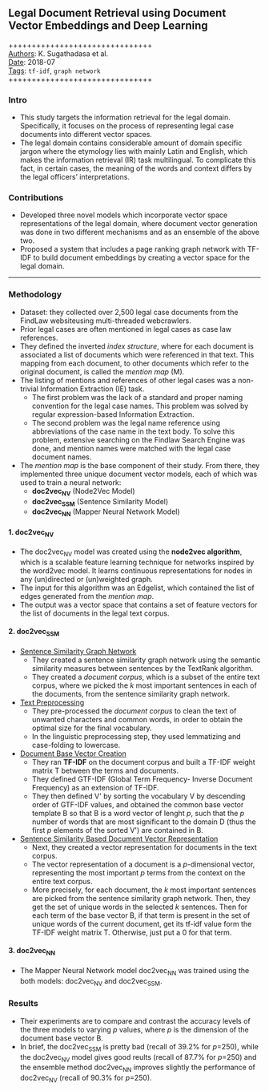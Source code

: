 ## Legal Document Retrieval using Document Vector Embeddings and Deep Learning

+++++++++++++++++++++++++++++++  
<ins>Authors</ins>: K. Sugathadasa et al.  
<ins>Date</ins>: 2018-07  
<ins>Tags</ins>: `tf-idf`, `graph network`  
+++++++++++++++++++++++++++++++  


### Intro

- This study targets the information retrieval for the legal domain. Specifically, it focuses on the process of representing legal case documents into different vector spaces.
- The legal domain contains considerable amount of domain specific jargon where the etymology lies with mainly Latin and English, which makes the information retrieval (IR) task multilingual. To complicate this fact, in certain cases, the meaning of the words and context differs by the legal officers’ interpretations.


### Contributions

- Developed three novel models which incorporate vector space representations of the legal domain, where document vector generation was done in two different mechanisms and as an ensemble of the above two.
- Proposed a system that includes a page ranking graph network with TF-IDF to build document embeddings by creating a vector space for the legal domain. 


***

### Methodology

- Dataset: they collected over 2,500 legal case documents from the FindLaw websiteusing multi-threaded webcrawlers.
- Prior legal cases are often mentioned in legal cases as case law references.
- They defined the inverted *index structure*, where for each document is associated a list of documents which were referenced in that text. This mapping from each document, to other documents which refer to the original document, is called the *mention map* (M).
- The listing of mentions and references of other legal cases was a non-trivial Information Extraction (IE) task. 
  - The first problem was the lack of a standard and proper naming convention for the legal case names. This problem was solved by regular expression-based Information Extraction.
  - The second problem was the legal name reference using abbreviations of the case name in the text body. To solve this problem, extensive searching on the Findlaw Search Engine was done, and mention names were matched with the legal case document names.
- The *mention map* is the base component of their study. From there, they implemented three unique document vector models, each of which was used to train a neural network:
  - **doc2vec<sub>NV</sub>** (Node2Vec Model) 
  - **doc2vec<sub>SSM</sub>** (Sentence Similarity Model)
  - **doc2vec<sub>NN</sub>** (Mapper Neural Network Model) 


#### 1. doc2vec<sub>NV</sub>

- The doc2vec<sub>NV</sub> model was created using the **node2vec algorithm**, which is a scalable feature learning technique for networks inspired by the word2vec model. It learns continuous representations for nodes in any (un)directed or (un)weighted graph.
- The input for this algorithm was an Edgelist, which contained the list of edges generated from the *mention map*.
- The output was a vector space that contains a set of feature vectors for the list of documents in the legal text corpus.


#### 2. doc2vec<sub>SSM</sub>
- <ins>Sentence Similarity Graph Network</ins>
  - They created a sentence similarity graph network using the semantic similarity measures between sentences by the TextRank algorithm.
  - They created a *document corpus*, which is a subset of the entire text corpus, where we picked the *k* most important sentences in each of the documents, from the sentence similarity graph network.
- <ins>Text Preprocessing</ins>
  - They pre-processed the *document corpus* to clean the text of unwanted characters and common words, in order to obtain the optimal size for the final vocabulary.
  - In the linguistic preprocessing step, they used lemmatizing and case-folding to lowercase.
- <ins>Document Base Vector Creation</ins>
  - They ran **TF-IDF** on the document corpus and built a TF-IDF weight matrix T between the terms and documents.
  - They defined GTF-IDF (Global Term Frequency- Inverse Document Frequency) as an extension of TF-IDF.
  - They then defined V' by sorting the vocabulary V by descending order of GTF-IDF values, and obtained the common base vector template B so that B is a word vector of lenght *p*, such that the *p* number of words that are most significant to the domain D (thus the first *p* elements of the sorted V') are contained in B.
- <ins>Sentence Similarity Based Document Vector Representation</ins>
  - Next, they created a vector representation for documents in the text corpus.
  - The vector representation of a document is a *p*-dimensional vector, representing the most important *p* terms from the context on the entire text corpus.
  - More precisely, for each document, the *k* most important sentences are picked from the sentence similarity graph network. Then, they get the set of unique words in the selected *k* sentences. Then for each term of the base vector B, if that term is present in the set of unique words of the current document, get its tf-idf value form the TF-IDF weight matrix T. Otherwise, just put a 0 for that term.
  
  
#### 3. doc2vec<sub>NN</sub>
- The Mapper Neural Network model doc2vec<sub>NN</sub> was trained using the both models: doc2vec<sub>NV</sub> and doc2vec<sub>SSM</sub>.


### Results

- Their experiments are to compare and contrast the accuracy levels of the three models to varying *p* values, where *p* is the dimension of the document base vector B.
- In brief, the doc2vec<sub>SSM</sub> is pretty bad (recall of 39.2% for *p*=250), while the doc2vec<sub>NV</sub> model gives good reults (recall of 87.7% for *p*=250) and the ensemble method doc2vec<sub>NN</sub> improves slightly the performance of doc2vec<sub>NV</sub> (recall of 90.3% for *p*=250).
